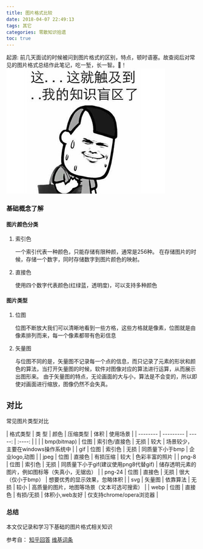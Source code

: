 ```yaml
---
title: 图片格式比较
date: 2018-04-07 22:49:13
tags: 其它
categories: 零散知识拾遗
toc: true
---
```


起源: 前几天面试的时候被问到图片格式的区别，特点，顿时语塞。故查阅后对常见的图片格式总结作此笔记，吃一堑，长一智。💪！
![尴尬.jpg](图片格式比较/1.jpg)


### 基础概念了解

#### 图片颜色分类

1. 索引色

	一个索引代表一种颜色，只能存储有限种颜，通常是256种。
	在存储图片的时候，存储一个数字，同时存储数字到图片颜色的映射。


2. 直接色

	使用四个数字代表颜色(红绿蓝，透明度)，可以支持多种颜色


#### 图片类型

1. 位图

	位图不断放大我们可以清晰地看到一些方格，这些方格就是像素，位图就是由像素排列而来，每一个像素都带有色彩信息

2. 矢量图

	与位图不同的是，矢量图不记录每一个点的信息，而只记录了元素的形状和颜色的算法，当打开矢量图的时候，软件对图像对应的算法进行运算，从而展示出图形来。
	由于矢量图的特点，无论画面的大与小，算法是不会变的，所以即使对画面进行缩放，图像仍然不会失真。

## 对比
常见图片类型对比

| 格式类型           |     类  型        | 颜色             |  压缩类型 |  体积   |   使用场景   |
| --------          |   ---------       | -----:           | :----:  |    |    |
| bmp(bitmap)       |     位图          |  索引色/直接色     |    无损    |  较大   |  场景较少，主要在windows操作系统中   |
| gif               |       位图         |  索引色   |    无损        |  同质量下小于bmp   |   企业logo,动图  |
| jpeg              |      位图         |     直接色         |   有损压缩   |   较大  |  色彩丰富的照片   |
| png-8             |      位图         |    索引色         |  无损  |  同质量下小于gif(建议使用png8代替gif)   | 储存透明元素的图片，例如图标等（失真小，无锯齿）     |
| png-24            |      位图         |    直接色       |  无损  |   很大（仅小于bmp） |  想要优秀的显示效果，忽略体积    |
| svg               |      矢量图       |     依靠算法         |  无损  |  较小    |  高质量的图片，地图等场景（文本可选可搜索）  |
| webp              |      位图         |   直接色           | 有损/无损    | 体积小,web友好   |  仅支持chrome/opera浏览器    |



### 总结

本文仅记录和学习下基础的图片格式相关知识

参考自：
	[知乎回答](https://www.zhihu.com/question/20028452)
	[维基词条](https://zh.wikipedia.org/wiki/%E5%9B%BE%E5%BD%A2%E6%96%87%E4%BB%B6%E6%A0%BC%E5%BC%8F%E6%AF%94%E8%BE%83)